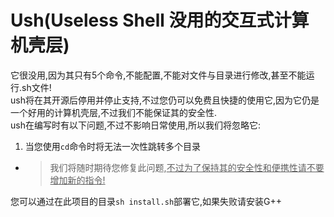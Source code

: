 # Ush(Useless Shell 没用的交互式计算机壳层)
它很没用,因为其只有5个命令,不能配置,不能对文件与目录进行修改,甚至不能运行.sh文件!  
ush将在其开源后停用并停止支持,不过您仍可以免费且快捷的使用它,因为它仍是一个好用的计算机壳层,不过我们不能保证其的安全性.  
ush在编写时有以下问题,不过不影响日常使用,所以我们将忽略它:
1. 当您使用```cd```命令时将无法一次性跳转多个目录 
- >我们将随时期待您修复此问题,<u>不过为了保持其的安全性和便携性请不要增加新的指令!</u>

您可以通过在此项目的目录```sh install.sh```部署它,如果失败请安装G++